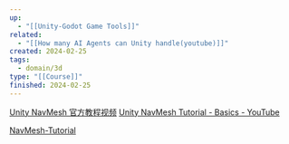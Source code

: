 ```yaml
---
up:
  - "[[Unity-Godot Game Tools]]"
related:
  - "[[How many AI Agents can Unity handle(youtube)]]"
created: 2024-02-25
tags:
  - domain/3d
type: "[[Course]]"
finished: 2024-02-25
---
```


[Unity NavMesh 官方教程视频](https://www.bilibili.com/video/BV1is411u7ZT/?spm_id_from=333.337.search-card.all.click&vd_source=6d4ef5f8b8b73d69ea854cb9321a50ac)
[Unity NavMesh Tutorial - Basics - YouTube](https://www.youtube.com/watch?v=CHV1ymlw-P8&t=572s)

[NavMesh-Tutorial](https://github.com/Brackeys/NavMesh-Tutorial)


